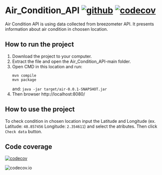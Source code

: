 # Air_Condition_API                 [![github](https://img.shields.io/github/workflow/status/anunia/Air_Condition_API/Java%20CI%20with%20Maven)](https://github.com/anunia/Air_Condition_API/actions/workflows/maven.yml)           [![codecov](https://codecov.io/gh/anunia/Air_Condition_API/branch/main/graph/badge.svg?token=0H2RZ9M88I)](https://codecov.io/gh/anunia/Air_Condition_API)

Air Condition API is using data collected from breezometer API. It presents information about air condition in choosen location. 

## How to run the project

1. Download the project to your computer. 
2. Extract the file and open the Air_Condition_API-main folder.
3. Open CMD in this location and run:
      ```
      mvn compile
      mvn package 
      ```
   and:
      ` java -jar target/air-0.0.1-SNAPSHOT.jar `
4. Then browser http://localhost:8080/

## How to use the project

To check condition in chosen location input the Latitude and Longitude (ex. Latitude: ` 48.857456 ` Longitude: ` 2.354611 `) and select the atributes. Then click ` Check data ` button.

## Code coverage

[![codecov](https://codecov.io/gh/anunia/Air_Condition_API/branch/main/graph/badge.svg?token=0H2RZ9M88I)](https://codecov.io/gh/anunia/Air_Condition_API)

![codecov.io](https://codecov.io/gh/anunia/Air_Condition_API/branch/main/graphs/sunburst.svg)
